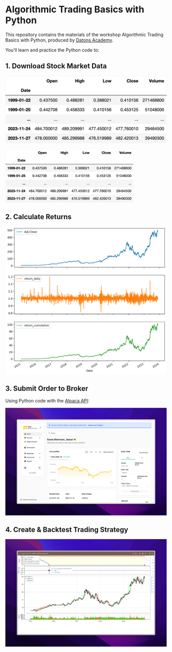 # Algorithmic Trading Basics with Python

This repository contains the materials of the workshop Algorithmic Trading Basics with Python, produced by [Datons Academy](https://maven.com/datons-academy).

You'll learn and practice the Python code to:

## 1. Download Stock Market Data

![](src/OHLCV.png)

<div>
    <img src="src/OHLCV.png" width="400"/>
</div>

## 2. Calculate Returns

![](src/returns.png)

## 3. Submit Order to Broker

Using Python code with the [Alpaca API](https://alpaca.markets/docs/api-documentation/):

![](src/alpaca.png)

## 4. Create & Backtest Trading Strategy

![](src/backtesting.png)

